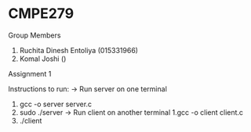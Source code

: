 # CMPE279

Group Members
1. Ruchita Dinesh Entoliya (015331966)
2. Komal Joshi ()

Assignment 1

Instructions to run:
-> Run server on one terminal
1. gcc -o server server.c
2. sudo ./server
-> Run client on another terminal
1.gcc -o client client.c
2. ./client
